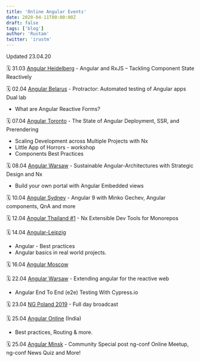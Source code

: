 ```yaml
---
title: 'Online Angular Events'
date: 2020-04-11T00:00:00Z
draft: false
tags: ['blog']
author: 'Rustam'
twitter: 'irustm'
---
```


Updated 23.04.20

<!--more-->

🗓 31.03 [Angular Heidelberg](https://www.youtube.com/watch?v=SfKwFtMFdv8&feature=youtu.be) - Angular and RxJS – Tackling Component State Reactively

🗓 02.04 [Angular Belarus](https://www.youtube.com/watch?v=84IztzCQsl4&feature=youtu.be) - Protractor: Automated testing of Angular apps Dual lab

-   What are Angular Reactive Forms?

🗓 07.04 [Angular Toronto](https://www.youtube.com/watch?v=rD8V98u7p40) - The State of Angular Deployment, SSR, and Prerendering

-   Scaling Development across Multiple Projects with Nx
-   Little App of Horrors - workshop
-   Components Best Practices

🗓 08.04 [Angular Warsaw](https://www.meetup.com/ru-RU/Angular-Warsaw/events/269833985/) - Sustainable Angular-Architectures with Strategic Design and Nx

-   Build your own portal with Angular Embedded views

🗓 10.04 [Angular Sydney](https://www.youtube.com/watch?v=tQzvdeJzyNY) - Angular 9 with Minko Gechev, Angular components, QnA and more

🗓 12.04 [Angular Thailand #1](https://www.youtube.com/watch?v=yFRQhfurr4U) - Nx Extensible Dev Tools for Monorepos

🗓 14.04 [Angular-Leipzig](https://www.meetup.com/ru-RU/Angular-Meetup-Leipzig/events/269466214/)

-   Angular - Best practices
-   Angular basics in real world projects.

🗓 16.04 [Angular Moscow](https://www.youtube.com/watch?v=ISAcv5rquwc)

🗓 22.04 [Angular Warsaw](https://www.meetup.com/ru-RU/Angular-Warsaw/events/269887948/) - Extending angular for the reactive web

-   Angular End To End (e2e) Testing With Cypress.io

🗓 23.04 [NG Poland 2019](https://www.youtube.com/c/NGPoland/live) - Full day broadcast

🗓 25.04 [Angular Online](https://www.meetup.com/ru-RU/Angular-Online-Meetup/events/269373181/) (India)

-   Best practices, Routing & more.

🗓 25.04 [Angular Minsk](https://www.youtube.com/watch?v=7LPw-Ebv33M&feature=emb_err_watch_on_yt) - Community Special post ng-conf Online Meetup, ng-conf News Quiz and More!
